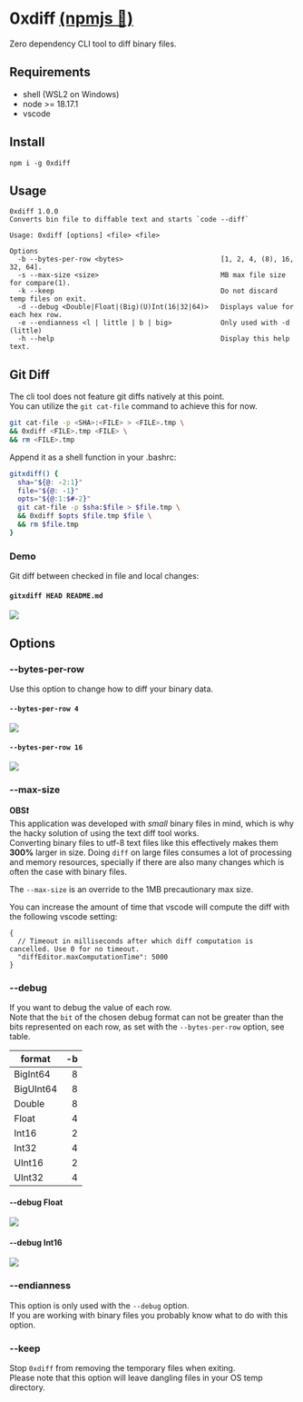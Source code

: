 # 0xdiff [(npmjs 🔗)](https://www.npmjs.com/package/0xdiff)

Zero dependency CLI tool to diff binary files. 

## Requirements
- shell (WSL2 on Windows)
- node >= 18.17.1
- vscode

## Install
`npm i -g 0xdiff`

## Usage
```
0xdiff 1.0.0
Converts bin file to diffable text and starts `code --diff`

Usage: 0xdiff [options] <file> <file>

Options
  -b --bytes-per-row <bytes>                        [1, 2, 4, (8), 16, 32, 64].
  -s --max-size <size>                              MB max file size for compare(1).
  -k --keep                                         Do not discard temp files on exit.
  -d --debug <Double|Float|(Big)(U)Int(16|32|64)>   Displays value for each hex row.
  -e --endianness <l | little | b | big>            Only used with -d (little)
  -h --help                                         Display this help text.
```


## Git Diff
The cli tool does not feature git diffs natively at this point.  
You can utilize the `git cat-file` command to achieve this for now.
```bash
git cat-file -p <SHA>:<FILE> > <FILE>.tmp \
&& 0xdiff <FILE>.tmp <FILE> \
&& rm <FILE>.tmp
```

Append it as a shell function in your .bashrc:
```bash
gitxdiff() {
  sha="${@: -2:1}"
  file="${@: -1}"
  opts="${@:1:$#-2}" 
  git cat-file -p $sha:$file > $file.tmp \
  && 0xdiff $opts $file.tmp $file \
  && rm $file.tmp
}
```

### Demo
Git diff between checked in file and local changes:
#### `gitxdiff HEAD README.md`
![](docs/gitxdiff.png)

## Options

### --bytes-per-row
Use this option to change how to diff your binary data.

#### `--bytes-per-row 4`
![](docs/bytes-per-row_4.png)

#### `--bytes-per-row 16`
![](docs/bytes-per-row_16.png)

### --max-size
**OBS❗**  
This application was developed with _small_ binary files in mind, which is why
the hacky solution of using the text diff tool works.  
Converting binary files to utf-8 text files like this effectively makes them **300%**
larger in size.
Doing `diff` on large files consumes a lot of processing and memory resources,
specially if there are  also many changes which is often the case with binary files.

The `--max-size` is an override to the 1MB precautionary max size.

You can increase the amount of time that vscode will compute the diff with the
following vscode setting:
```jsonc
{
  // Timeout in milliseconds after which diff computation is cancelled. Use 0 for no timeout.
  "diffEditor.maxComputationTime": 5000
}
```

### --debug
If you want to debug the value of each row.  
Note that the `bit` of the chosen debug format can not be greater than the bits
represented on each row, as set with the `--bytes-per-row` option, see table.

| format    |   -b |
| --------- | ---: |
| BigInt64  |    8 |
| BigUInt64 |    8 |
| Double    |    8 |
| Float     |    4 |
| Int16     |    2 |
| Int32     |    4 |
| UInt16    |    2 |
| UInt32    |    4 |

#### --debug Float
![](docs/debug_Float.png)

#### --debug Int16
![](docs/debug_Int16.png)

### --endianness
This option is only used with the `--debug` option.  
If you are working with binary files you probably know what to do with this option.

### --keep
Stop `0xdiff` from removing the temporary files when exiting.  
Please note that this option will leave dangling files in your OS temp directory.
